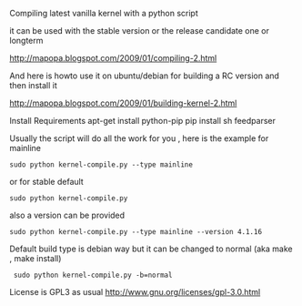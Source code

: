 Compiling latest vanilla kernel with a python script

it can be used with the stable version or the release candidate one or longterm

http://mapopa.blogspot.com/2009/01/compiling-2.html

And here is howto use it on ubuntu/debian for building a RC version and then install it 

http://mapopa.blogspot.com/2009/01/building-kernel-2.html

Install Requirements 
    apt-get install python-pip
    pip install sh feedparser

Usually the script will do all the work for you , here is the example for mainline
 
    sudo python kernel-compile.py --type mainline


or for stable default


    sudo python kernel-compile.py


also a version can be provided 


    sudo python kernel-compile.py --type mainline --version 4.1.16
    
    

Default build type is debian way but it can be changed to normal (aka make , make install)

     sudo python kernel-compile.py -b=normal

License is GPL3 as usual
http://www.gnu.org/licenses/gpl-3.0.html
